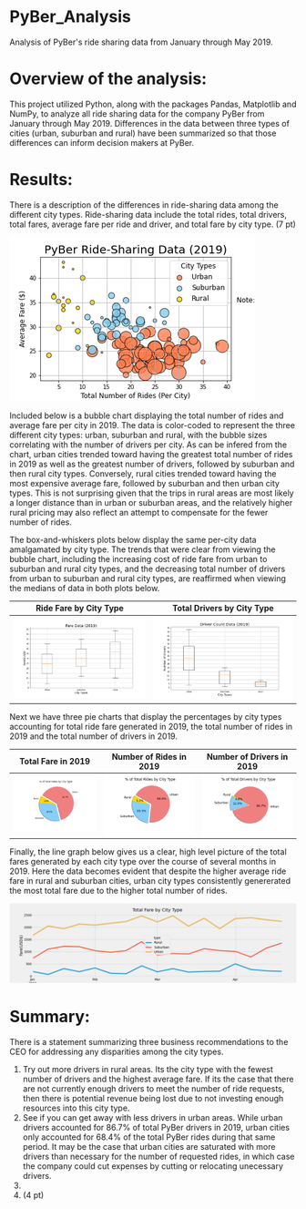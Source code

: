 # PyBer_Analysis
Analysis of PyBer's ride sharing data from January through May 2019. 

# Overview of the analysis:

This project utilized Python, along with the packages Pandas, Matplotlib and NumPy, to analyze all ride sharing data for the company PyBer from January through May 2019. Differences in the data between three types of cities (urban, suburban and rural) have been summarized so that those differences can inform decision makers at PyBer.

# Results:

There is a description of the differences in ride-sharing data among the different city types. Ride-sharing data include the total rides, total drivers, total fares, average fare per ride and driver, and total fare by city type. (7 pt)

![Fig1](analysis/Fig1.png) 

Included below is a bubble chart displaying the total number of rides and average fare per city in 2019. The data is color-coded to represent the three different city types: urban, suburban and rural, with the bubble sizes correlating with the number of drivers per city. As can be infered from the chart, urban cities trended toward having the greatest total number of rides in 2019 as well as the greatest number of drivers, followed by suburban and then rural city types. Conversely, rural cities trended toward having the most expensive average fare, followed by suburban and then urban city types. This is not surprising given that the trips in rural areas are most likely a longer distance than in urban or suburban areas, and the relatively higher rural pricing may also reflect an attempt to compensate for the fewer number of rides. 

The box-and-whiskers plots below display the same per-city data amalgamated by city type. The trends that were clear from viewing the bubble chart, including the increasing cost of ride fare from urban to suburban and rural city types, and the decreasing total number of drivers from urban to suburban and rural city types, are reaffirmed when viewing the medians of data in both plots below. 

| Ride Fare by City Type | Total Drivers by City Type |
:-------------------------:|:-------------------------:
![Fig3](analysis/Fig3.png)  |  ![Fig4](analysis/Fig4.png) 


Next we have three pie charts that display the percentages by city types accounting for total ride fare generated in 2019, the total number of rides in 2019 and the total number of drivers in 2019. 

| Total Fare in 2019 | Number of Rides in 2019 | Number of Drivers in 2019
:-------------:|:-------------:|:-----------:
![Fig5](analysis/Fig5.png) | ![Fig6](analysis/Fig6.png) | ![Fig7](analysis/Fig7.png) 

Finally, the line graph below gives us a clear, high level picture of the total fares generated by each city type over the course of several months in 2019. Here the data becomes evident that despite the higher average ride fare in rural and suburban cities, urban city types consistently genererated the most total fare due to the higher total number of rides. 

![PyBer_fare_summary](analysis/PyBer_fare_summary.png)


# Summary:

There is a statement summarizing three business recommendations to the CEO for addressing any disparities among the city types.
1. Try out more drivers in rural areas. Its the city type with the fewest number of drivers and the highest average fare. If its the case that there are not currently enough drivers to meet the number of ride requests, then there is potential revenue being lost due to not investing enough resources into this city type. 
2. See if you can get away with less drivers in urban areas. While urban drivers accounted for 86.7% of total PyBer drivers in 2019, urban cities only accounted for 68.4% of the total PyBer rides during that same period. It may be the case that urban cities are saturated with more drivers than necessary for the number of requested rides, in which case the company could cut expenses by cutting or relocating unecessary drivers. 
3. 
4. (4 pt)

